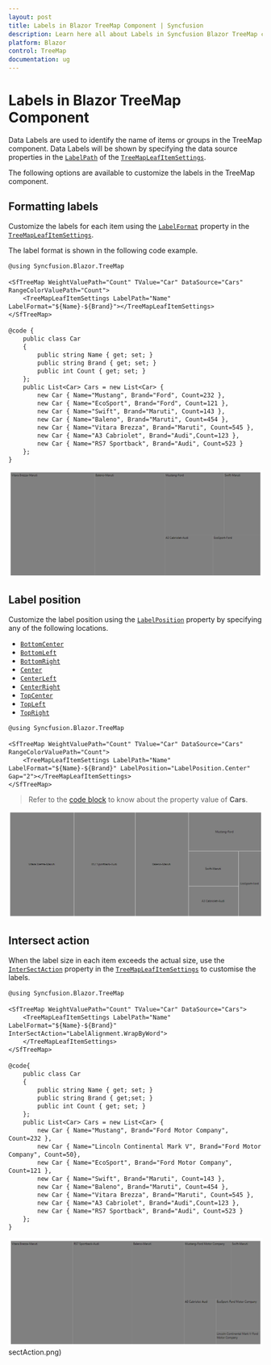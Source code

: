 ```yaml
---
layout: post
title: Labels in Blazor TreeMap Component | Syncfusion
description: Learn here all about Labels in Syncfusion Blazor TreeMap component and more.
platform: Blazor
control: TreeMap
documentation: ug
---
```


# Labels in Blazor TreeMap Component

Data Labels are used to identify the name of items or groups in the TreeMap component. Data Labels will be shown by specifying the data source properties in the [`LabelPath`](https://help.syncfusion.com/cr/blazor/Syncfusion.Blazor.TreeMap.TreeMapLeafItemSettings.html#Syncfusion_Blazor_TreeMap_TreeMapLeafItemSettings_LabelPath) of the [`TreeMapLeafItemSettings`](https://help.syncfusion.com/cr/blazor/Syncfusion.Blazor.TreeMap.TreeMapLeafItemSettings.html).

The following options are available to customize the labels in the TreeMap component.

## Formatting labels

Customize the labels for each item using the [`LabelFormat`](https://help.syncfusion.com/cr/blazor/Syncfusion.Blazor.TreeMap.TreeMapLeafItemSettings.html#Syncfusion_Blazor_TreeMap_TreeMapLeafItemSettings_LabelFormat) property in the [`TreeMapLeafItemSettings`](https://help.syncfusion.com/cr/blazor/Syncfusion.Blazor.TreeMap.TreeMapLeafItemSettings.html).

The label format is shown in the following code example.

```cshtml
@using Syncfusion.Blazor.TreeMap

<SfTreeMap WeightValuePath="Count" TValue="Car" DataSource="Cars" RangeColorValuePath="Count">
    <TreeMapLeafItemSettings LabelPath="Name" LabelFormat="${Name}-${Brand}"></TreeMapLeafItemSettings>
</SfTreeMap>

@code {
    public class Car
    {
        public string Name { get; set; }
        public string Brand { get; set; }
        public int Count { get; set; }
    };
    public List<Car> Cars = new List<Car> {
        new Car { Name="Mustang", Brand="Ford", Count=232 },
        new Car { Name="EcoSport", Brand="Ford", Count=121 },
        new Car { Name="Swift", Brand="Maruti", Count=143 },
        new Car { Name="Baleno", Brand="Maruti", Count=454 },
        new Car { Name="Vitara Brezza", Brand="Maruti", Count=545 },
        new Car { Name="A3 Cabriolet", Brand="Audi",Count=123 },
        new Car { Name="RS7 Sportback", Brand="Audi", Count=523 }
    };
}
```

![TreeMap with data label](images/datalabel/Format.png)

## Label position

Customize the label position using the [`LabelPosition`](https://help.syncfusion.com/cr/blazor/Syncfusion.Blazor.TreeMap.TreeMapLeafItemSettings.html#Syncfusion_Blazor_TreeMap_TreeMapLeafItemSettings_LabelPosition) property by specifying any of the following locations.

* [`BottomCenter`](https://help.syncfusion.com/cr/blazor/Syncfusion.Blazor.TreeMap.LabelPosition.html#Syncfusion_Blazor_TreeMap_LabelPosition_BottomCenter)
* [`BottomLeft`](https://help.syncfusion.com/cr/blazor/Syncfusion.Blazor.TreeMap.LabelPosition.html#Syncfusion_Blazor_TreeMap_LabelPosition_BottomLeft)
* [`BottomRight`](https://help.syncfusion.com/cr/blazor/Syncfusion.Blazor.TreeMap.LabelPosition.html#Syncfusion_Blazor_TreeMap_LabelPosition_BottomRight)
* [`Center`](https://help.syncfusion.com/cr/blazor/Syncfusion.Blazor.TreeMap.LabelPosition.html#Syncfusion_Blazor_TreeMap_LabelPosition_Center)
* [`CenterLeft`](https://help.syncfusion.com/cr/blazor/Syncfusion.Blazor.TreeMap.LabelPosition.html#Syncfusion_Blazor_TreeMap_LabelPosition_CenterLeft)
* [`CenterRight`](https://help.syncfusion.com/cr/blazor/Syncfusion.Blazor.TreeMap.LabelPosition.html#Syncfusion_Blazor_TreeMap_LabelPosition_CenterRight)
* [`TopCenter`](https://help.syncfusion.com/cr/blazor/Syncfusion.Blazor.TreeMap.LabelPosition.html#Syncfusion_Blazor_TreeMap_LabelPosition_TopCenter)
* [`TopLeft`](https://help.syncfusion.com/cr/blazor/Syncfusion.Blazor.TreeMap.LabelPosition.html#Syncfusion_Blazor_TreeMap_LabelPosition_TopLeft)
* [`TopRight`](https://help.syncfusion.com/cr/blazor/Syncfusion.Blazor.TreeMap.LabelPosition.html#Syncfusion_Blazor_TreeMap_LabelPosition_TopRight)

```cshtml
@using Syncfusion.Blazor.TreeMap

<SfTreeMap WeightValuePath="Count" TValue="Car" DataSource="Cars" RangeColorValuePath="Count">
    <TreeMapLeafItemSettings LabelPath="Name" LabelFormat="${Name}-${Brand}" LabelPosition="LabelPosition.Center" Gap="2"></TreeMapLeafItemSettings>
</SfTreeMap>
```

> Refer to the [code block](#formatting-labels) to know about the property value of **Cars**.

![TreeMap label in custom position](images/datalabel/label-position.png)

## Intersect action

When the label size in each item exceeds the actual size, use the [`InterSectAction`](https://help.syncfusion.com/cr/blazor/Syncfusion.Blazor.TreeMap.TreeMapLeafItemSettings.html#Syncfusion_Blazor_TreeMap_TreeMapLeafItemSettings_InterSectAction) property in the [`TreeMapLeafItemSettings`](https://help.syncfusion.com/cr/blazor/Syncfusion.Blazor.TreeMap.TreeMapLeafItemSettings.html) to customise the labels.

```cshtml
@using Syncfusion.Blazor.TreeMap

<SfTreeMap WeightValuePath="Count" TValue="Car" DataSource="Cars">
    <TreeMapLeafItemSettings LabelPath="Name" LabelFormat="${Name}-${Brand}" InterSectAction="LabelAlignment.WrapByWord">
    </TreeMapLeafItemSettings>
</SfTreeMap>

@code{
    public class Car
    {
        public string Name { get; set; }
        public string Brand { get;set; }
        public int Count { get; set; }
    };
    public List<Car> Cars = new List<Car> {
        new Car { Name="Mustang", Brand="Ford Motor Company", Count=232 },
        new Car { Name="Lincoln Continental Mark V", Brand="Ford Motor Company", Count=50},
        new Car { Name="EcoSport", Brand="Ford Motor Company", Count=121 },
        new Car { Name="Swift", Brand="Maruti", Count=143 },
        new Car { Name="Baleno", Brand="Maruti", Count=454 },
        new Car { Name="Vitara Brezza", Brand="Maruti", Count=545 },
        new Car { Name="A3 Cabriolet", Brand="Audi",Count=123 },
        new Car { Name="RS7 Sportback", Brand="Audi", Count=523 }
    };
}
```

![TreeMap label with intersect options](images/datalabel/IntersectAction.png)sectAction.png)
